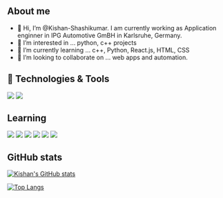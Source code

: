## About me
- 👋 Hi, I’m @Kishan-Shashikumar. I am currently working as Application enginner in IPG Automotive GmBH in Karlsruhe, Germany. 
- 👀 I’m interested in ... python, c++ projects
- 🌱 I’m currently learning ... c++, Python, React.js, HTML, CSS
- 💞️ I’m looking to collaborate on ... web apps and automation.

## 🔧 Technologies & Tools

![](https://img.shields.io/badge/code-python-blue)
![](https://img.shields.io/badge/code-django-blue)

## Learning
![](https://img.shields.io/badge/code-python-blue)
![](https://img.shields.io/badge/code-c%2B%2B-blue)
![](https://img.shields.io/badge/code-django-blue)
![](https://img.shields.io/badge/code-CSS-blue)
![](https://img.shields.io/badge/code-HTML-blue)
![](https://img.shields.io/badge/code-JavaScript-blue)


## GitHub stats

[![Kishan's GitHub stats](https://github-readme-stats.vercel.app/api?username=kishan-shashikumar)](https://github.com/kishan-shashikumar/github-readme-stats)

[![Top Langs](https://github-readme-stats.vercel.app/api/top-langs/?username=kishan-shashikumar&layout=compact)](https://github.com/kishan-shashikumar/github-readme-stats)
